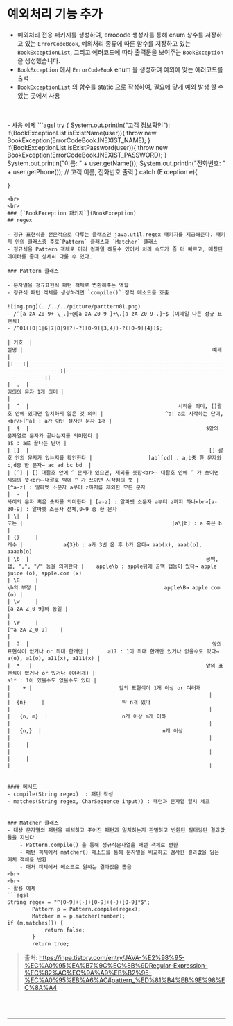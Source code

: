 # 예외처리 기능 추가

- 예외처리 전용 패키지를 생성하여, errocode 생성자를 통해 enum 상수를 저장하고 있는 `ErrorCodeBook`, 예외처리 종류에 따른 함수를 저장하고 있는 `BookExceptionList`, 그리고 에러코드에 따라 출력문을 보여주는 `BookException` 을 생성했습니다.
- `BookException` 에서 `ErrorCodeBook` enum 을 생성하여 예외에 맞는 에러코드를 출력
- `BookExceptionList` 의 함수를 static 으로 작성하여, 필요에 맞게 예외 발생 할 수 있는 곳에서 사용
<br>
<br>
- 사용 예제
```agsl
try {
      System.out.println("고객 정보확인");
      if(BookExceptionList.isExistName(user)){
        throw new BookException(ErrorCodeBook.INEXIST_NAME);
      }
      if(BookExceptionList.isExistPassword(user)){
        throw new BookException(ErrorCodeBook.INEXIST_PASSWORD);
      }
      System.out.println("이름: " + user.getName());
      System.out.println("전화번호: " + user.getPhone()); // 고객 이름, 전화번호 출력
    }
    catch (Exception e){

    }
```
<br>
<br>
### [`BookException 패키지`](BookException)
## regex

- 정규 표현식을 전문적으로 다루는 클래스인 java.util.regex 패키지를 제공해준다. 패키지 안의 클래스중 주로`Pattern` 클래스와 `Matcher` 클래스
- 정규식을 Pattern 객체로 미리 컴파일 해둘수 있어서 처리 속도가 좀 더 빠르고, 매칭된 데이터를 좀더 상세히 다룰 수 있다.

### Pattern 클래스

- 문자열을 정규표현식 패턴 객체로 변환해주는 역할
- 정규식 패턴 객체를 생성하려면 `compile()` 정적 메소드를 호출

![img.png](../../../picture/parttern01.png)
- /^[a-zA-Z0-9+-\_.]+@[a-zA-Z0-9-]+\.[a-zA-Z0-9-.]+$ (이메일 다른 정규 표현식)
- /^01([0|1|6|7|8|9]?)-?([0-9]{3,4})-?([0-9]{4})$;

| 기호  |                                                                              설명 |                                                             예제 |
|:---:|--------------------------------------------------------------------------------:|---------------------------------------------------------------:|
|  .  |                                                                    임의의 문자 1개 의미 |                                                                |
|  ^  |                                                시작을 의미, []괄호 안에 있다면 일치하지 않은 것 의미 |                    ^a: a로 시작하는 단어, <br/>[^a] : a가 아닌 철자인 문자 1개 |
|  $  |                                                         $앞의 문자열로 문자가 끝나는지를 의미한다 |                                                 a$ : a로 끝나는 단어 |
| []  |                                                          [] 괄호 안의 문자가 있는지를 확인한다 |                  [ab][cd] : a,b중 한 문자와 c,d중 한 문자→ ac ad bc bd  |
| [^] | [] 대괄호 안에 ^ 문자가 있으면, 제외를 뜻함<br>- 대괄호 안에 ^ 가 쓰이면 제외의 뜻<br>-대괄호 밖에 ^ 가 쓰이면 시작점의 뜻 |                            [^a-z] : 알파벳 소문자 a부터 z까지를 제외한 모든 문자 
|  -  |                                                              사이의 문자 혹은 숫자를 의미한다 | [a-z] : 알파벳 소문자 a부터 z까지 하나<br>[a-z0-9] : 알파벳 소문자 전체,0~9 중 한 문자 
| \|  |                                                                              또는 |                                                [a\|b] : a 혹은 b |
| {}	 |                                                                              개수 |             a{3}b : a가 3번 온 후 b가 온다→ aab(x), aaab(o), aaaab(o) 
| \b  |                                                         공백, 탭, ",", "/" 등을 의미한다 |    apple\b : apple뒤에 공백 탭등이 있다→ apple juice (o), apple.com (x) 
| \B	 |                                                                          \b의 부정 |                                         apple\B→ apple.com (o) |
| \w	 |                                                                [a-zA-Z_0-9]와 동일 |                                                                |
| \W	 |                                                                  [^a-zA-Z_0-9]	 |                                                                |
|  ?  |                                                           앞의 표현식이 없거나 or 최대 한개만 |      a1? : 1이 최대 한개만 있거나 없을수도 있다→ a(o), a1(o), a11(x), a111(x) |
|  *   |                                                        앞의 표현식이 없거나 or 있거나 (여러개) |                                          a1* : 1이 있을수도 없을수도 있다 |
|    + |                            앞의 표현식이 1개 이상 or 여러개	                                                     |                                                                |
|  {n}	   |                         딱 n개 있다	                                                        |                                                                |
|   {n, m}  |                        n개 이상 m개 이하                                                         |                                                                |
|   {n,}  |                                       n개 이상                                          |                                                                |
|     |                                                                                 |                                                                |
|     |                                                                                 |                                                                |


#### 메서드
- compile(String regex)  : 패턴 작성
- matches(String regex, CharSequence input)) : 패턴과 문자열 일치 체크


### Matcher 클래스
- 대상 문자열의 패턴을 해석하고 주어진 패턴과 일치하는지 판별하고 반환된 필터링된 결과값들을 지닌다
    - Pattern.compile() 을 통해 정규식문자열을 패턴 객체로 변환
    - 패턴 객체에서 matcher() 메소드를 통해 문자열을 비교하고 검사한 결과값을 담은 매처 객체를 반환
    - 매처 객체에서 메소드로 원하는 결과값을 뽑음
<br>
<br>
- 활용 예제
```agsl
String regex = "^[0-9]+(-)+[0-9]+(-)+[0-9]*$";
		Pattern p = Pattern.compile(regex);
		Matcher m = p.matcher(number);
if (m.matches()) {
			return false;
		}
		return true;
```


> 출처: https://inpa.tistory.com/entry/JAVA-%E2%98%95-%EC%A0%95%EA%B7%9C%EC%8B%9DRegular-Expression-%EC%82%AC%EC%9A%A9%EB%B2%95-%EC%A0%95%EB%A6%AC#pattern_%ED%81%B4%EB%9E%98%EC%8A%A4

<br><br>
***
<br><br>















